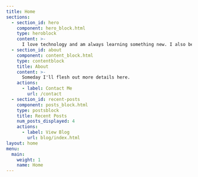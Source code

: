 ```yaml
---
title: Home
sections:
  - section_id: hero
    component: hero_block.html
    type: heroblock
    content: >-
      I love technology and am always learning something new. I also believe in sharing useful or interesting information, so this site will help with that purpose.
  - section_id: about
    component: content_block.html
    type: contentblock
    title: About
    content: >-
      Someday I'll flesh out more details here.
    actions:
      - label: Contact Me
        url: /contact
  - section_id: recent-posts
    component: posts_block.html
    type: postsblock
    title: Recent Posts
    num_posts_displayed: 4
    actions:
      - label: View Blog
        url: blog/index.html
layout: home
menu:
  main:
    weight: 1
    name: Home
---
```

